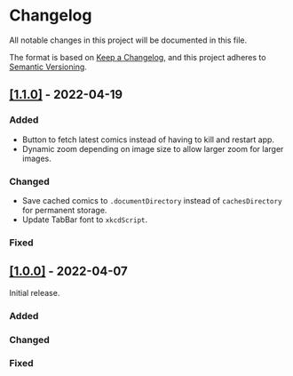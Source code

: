 # Changelog
All notable changes in this project will be documented in this file.

The format is based on [Keep a Changelog](https://keepachangelog.com/en/1.0.0/), and this project adheres to [Semantic Versioning](https://semver.org/spec/v2.0.0.html).

## [[1.1.0]](https://github.com/defCoding/xkcd-browser-ios/releases/tag/v1.1.0) - 2022-04-19
### Added
- Button to fetch latest comics instead of having to kill and restart app.
- Dynamic zoom depending on image size to allow larger zoom for larger images.

### Changed
- Save cached comics to `.documentDirectory` instead of `cachesDirectory` for permanent storage.
- Update TabBar font to `xkcdScript`.

### Fixed

## [[1.0.0]](https://github.com/defCoding/xkcd-browser-ios/releases/tag/v1.0.0) - 2022-04-07
Initial release.
### Added
### Changed
### Fixed
